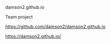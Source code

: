 ﻿damson2.github.io
 
Team project


https://github.com/damson2/damson2.github.io

https://damson2.github.io/
